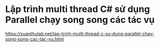# Lập trình multi thread C# sử dụng Parallel chạy song song các tác vụ

https://xuanthulab.net/lap-trinh-multi-thread-c-su-dung-parallel-chay-song-song-cac-tac-vu.html